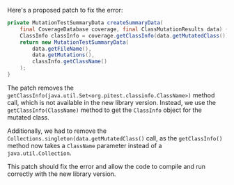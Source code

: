 Here's a proposed patch to fix the error:
```java
private MutationTestSummaryData createSummaryData(
    final CoverageDatabase coverage, final ClassMutationResults data) {
    ClassInfo classInfo = coverage.getClassInfo(data.getMutatedClass());
    return new MutationTestSummaryData(
        data.getFileName(),
        data.getMutations(),
        classInfo.getClassName()
    );
}
```
The patch removes the `getClassInfo(java.util.Set<org.pitest.classinfo.ClassName>)` method call, which is not available in the new library version. Instead, we use the `getClassInfo(ClassName)` method to get the `ClassInfo` object for the mutated class.

Additionally, we had to remove the `Collections.singleton(data.getMutatedClass()` call, as the `getClassInfo()` method now takes a `ClassName` parameter instead of a `java.util.Collection`.

This patch should fix the error and allow the code to compile and run correctly with the new library version.